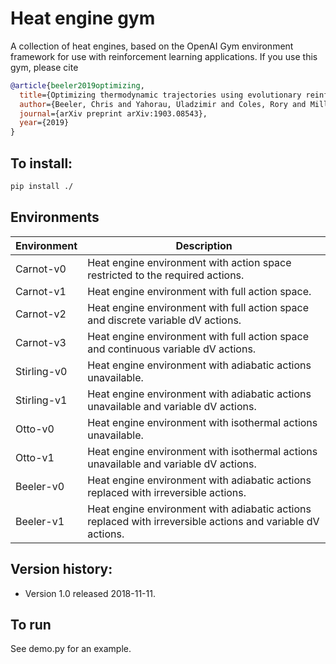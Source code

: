 # Heat engine gym

A collection of heat engines, based on the OpenAI Gym environment framework for use with reinforcement learning applications.  If you use this gym, please cite

```bibtex
@article{beeler2019optimizing,
  title={Optimizing thermodynamic trajectories using evolutionary reinforcement learning},
  author={Beeler, Chris and Yahorau, Uladzimir and Coles, Rory and Mills, Kyle and Whitelam, Stephen and Tamblyn, Isaac},
  journal={arXiv preprint arXiv:1903.08543},
  year={2019}
}
```


## To install:
```bash
pip install ./
```

## Environments


Environment | Description
--- | ---
Carnot-v0 | Heat engine environment with action space restricted to the required actions. 
Carnot-v1 | Heat engine environment with full action space.
Carnot-v2 | Heat engine environment with full action space and discrete variable dV actions.
Carnot-v3 | Heat engine environment with full action space and continuous variable dV actions.
Stirling-v0 | Heat engine environment with adiabatic actions unavailable.
Stirling-v1 | Heat engine environment with adiabatic actions unavailable and variable dV actions.
Otto-v0 | Heat engine environment with isothermal actions unavailable.
Otto-v1 | Heat engine environment with isothermal actions unavailable and variable dV actions.
Beeler-v0 | Heat engine environment with adiabatic actions replaced with irreversible actions.
Beeler-v1 | Heat engine environment with adiabatic actions replaced with irreversible actions and variable dV actions.


## Version history:

- Version 1.0 released 2018-11-11.


## To  run

See demo.py for an example.



